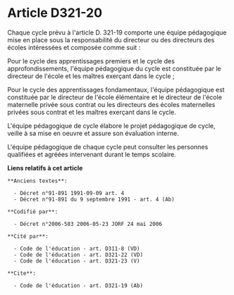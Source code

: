 # Article D321-20

Chaque cycle prévu à l'article D. 321-19 comporte une équipe pédagogique mise en place sous la responsabilité du directeur ou
des directeurs des écoles intéressées et composée comme suit : 

Pour le cycle des apprentissages premiers et le cycle des approfondissements, l'équipe pédagogique du cycle est constituée
par le directeur de l'école et les maîtres exerçant dans le cycle ; 

Pour le cycle des apprentissages fondamentaux, l'équipe pédagogique est constituée par le directeur de l'école élémentaire et
le directeur de l'école maternelle privée sous contrat ou les directeurs des écoles maternelles privées sous contrat et les
maîtres exerçant dans le cycle. 

L'équipe pédagogique de cycle élabore le projet pédagogique de cycle, veille à sa mise en oeuvre et assure son évaluation
interne. 

L'équipe pédagogique de chaque cycle peut consulter les personnes qualifiées et agréées intervenant durant le temps scolaire.

**Liens relatifs à cet article**

	**Anciens textes**:

	  - Décret n°91-891 1991-09-09 art. 4
	  - Décret n°91-891 du 9 septembre 1991 - art. 4 (Ab)

	**Codifié par**:

	  - Décret n°2006-583 2006-05-23 JORF 24 mai 2006

	**Cité par**:

	  - Code de l'éducation - art. D311-8 (VD)
	  - Code de l'éducation - art. D321-22 (VD)
	  - Code de l'éducation - art. D321-23 (V)

	**Cite**:

	  - Code de l'éducation - art. D321-19 (Ab)
